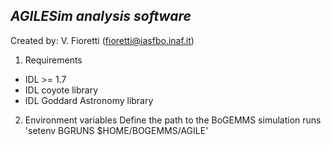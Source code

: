 ## *AGILESim analysis software*
Created by: V. Fioretti (fioretti@iasfbo.inaf.it)

1. Requirements
* IDL >= 1.7
* IDL coyote library 
* IDL Goddard Astronomy library

2. Environment variables
Define the path to the BoGEMMS simulation runs 
'setenv  BGRUNS $HOME/BOGEMMS/AGILE'
